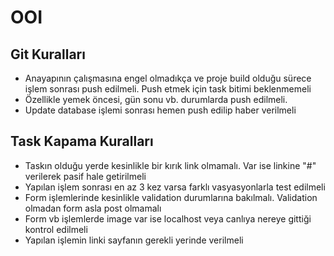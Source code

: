 # OOI
<h2>Git Kuralları</h2>
<ul>
  <li>Anayapının çalışmasına engel olmadıkça ve proje build olduğu sürece işlem sonrası push edilmeli. Push etmek için task bitimi beklenmemeli</li>
  <li>Özellikle yemek öncesi, gün sonu vb. durumlarda push edilmeli.</li>
  <li>Update database işlemi sonrası hemen push edilip haber verilmeli</li>
</ul>


<h2>Task Kapama Kuralları</h2>

<ul>
<li>Taskın olduğu yerde kesinlikle bir kırık link olmamalı. Var ise linkine "#" verilerek pasif hale getirilmeli</li>
<li>Yapılan işlem sonrası en az 3 kez varsa farklı vasyasyonlarla test edilmeli</li>
<li>Form işlemlerinde kesinlikle validation durumlarına bakılmalı. Validation olmadan form asla post olmamalı</li>
<li>Form vb işlemlerde image var ise localhost veya canlıya nereye gittiği kontrol edilmeli</li>
<li>Yapılan işlemin linki sayfanın gerekli yerinde verilmeli</li>
</ul>
